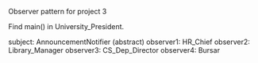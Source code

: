 Observer pattern for project 3

Find main() in University_President.

subject: AnnouncementNotifier (abstract)
observer1: HR_Chief
observer2: Library_Manager
observer3: CS_Dep_Director
observer4: Bursar